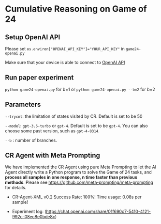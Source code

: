 # Cumulative Reasoning on Game of 24

## Setup OpenAI API

Please set `os.environ["OPENAI_API_KEY"]="YOUR_API_KEY"` in `game24-openai.py`

Make sure that your device is able to connect to [OpenAI API](https://platform.openai.com/docs/api-reference)

## Run paper experiment

`python game24-openai.py` for b=1 or `python game24-openai.py --b=2` for b=2

## Parameters

`--trycnt`: the limitation of states visited by CR. Default is set to be 50

`--model`: `gpt-3.5-turbo` or `gpt-4`. Default is set to be `gpt-4`. You can also choose some past version, such as `gpt-4-0314`.

`--b` : number of branches.

## CR Agent with Meta Prompting

We have implemented the CR Agent using pure Meta Prompting to let the AI Agent directly write a Python program to solve the Game of 24 tasks, and **process all samples in one response, n time faster than previous methods**. 
Please see https://github.com/meta-prompting/meta-prompting for details.

- CR-Agent-XML v0.2 Success Rate: 100%! Time usage: 0.08s per sample!

- Experiment log: (https://chat.openai.com/share/01f690c7-5410-4121-992c-08ec8e0bde8c) 

